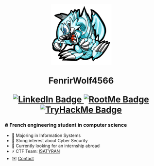 <html>
<h1 align="center">
  <img src="src/dragon.png" width="200" height="200" />

  FenrirWolf4566

  <a href="www.linkedin.com/in/bdezordo">
    <img src=https://img.shields.io/badge/LinkedIn-blue?style=for-the-badge&logo=linkedin&logoColor=white" alt="LinkedIn Badge"/>
  </a>
    <a href="https://www.root-me.org/FenrirWolf4566">
    <img src="https://img.shields.io/badge/RootMe-white?style=for-the-badge&logo=rootme&logoColor=black" alt="RootMe Badge"/>
  </a>
  <a href="https://tryhackme.com/p/FenrirWolf4566">
    <img src="https://img.shields.io/badge/TryHackMe-red?style=for-the-badge&logo=tryhackme&logoColor=white" alt="TryHackMe Badge"/>
  </a>
</h1>

### 🔥 French engineering student in computer science
-  🌊 Majoring in Information Systems
-  🌱 Stong interest about Cyber Security
- 🔭 Currently looking for an internship abroad
- ⚡ CTF Team: [ISATYRAN](https://ctftime.org/team/202794)
- ✉️ [Contact](bdezordo@gmail.com)